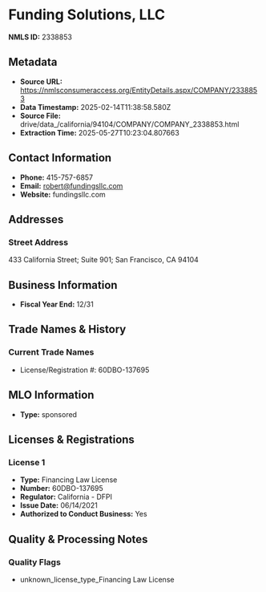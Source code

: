 # Funding Solutions, LLC

**NMLS ID:** 2338853

## Metadata
- **Source URL:** https://nmlsconsumeraccess.org/EntityDetails.aspx/COMPANY/2338853
- **Data Timestamp:** 2025-02-14T11:38:58.580Z
- **Source File:** drive/data_/california/94104/COMPANY/COMPANY_2338853.html
- **Extraction Time:** 2025-05-27T10:23:04.807663

## Contact Information
- **Phone:** 415-757-6857
- **Email:** robert@fundingsllc.com
- **Website:** fundingsllc.com

## Addresses
### Street Address
433 California Street; Suite 901; San Francisco, CA 94104

## Business Information
- **Fiscal Year End:** 12/31

## Trade Names & History
### Current Trade Names
- License/Registration #: 60DBO-137695

## MLO Information
- **Type:** sponsored

## Licenses & Registrations

### License 1
- **Type:** Financing Law License
- **Number:** 60DBO-137695
- **Regulator:** California - DFPI
- **Issue Date:** 06/14/2021
- **Authorized to Conduct Business:** Yes

## Quality & Processing Notes
### Quality Flags
- unknown_license_type_Financing Law License
